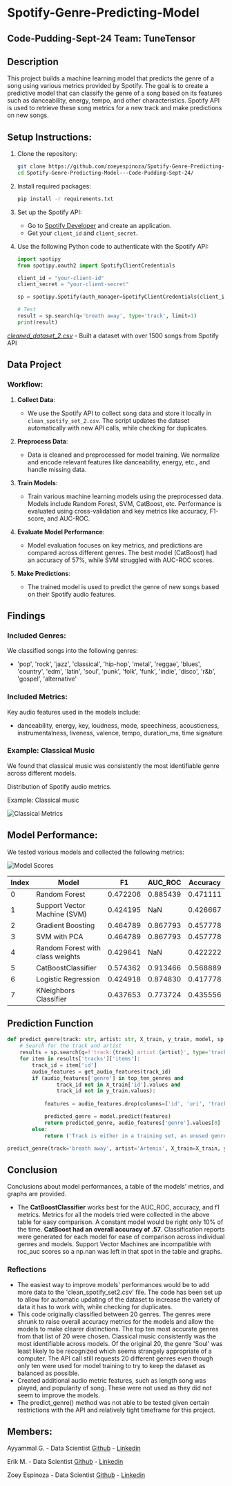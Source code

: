 # Spotify-Genre-Predicting-Model
## Code-Pudding-Sept-24 Team: TuneTensor

## Description
This project builds a machine learning model that predicts the genre of a song using various metrics provided by Spotify. The goal is to create a predictive model that can  classify the genre of a song based on its features such as danceability, energy, tempo, and other characteristics.  Spotify API is used to retrieve these song metrics for a new track and make predictions on new songs.

## Setup Instructions:
1. Clone the repository:
    ```bash
    git clone https://github.com/zoeyespinoza/Spotify-Genre-Predicting-Model---Code-Pudding-Sept-24.git
    cd Spotify-Genre-Predicting-Model---Code-Pudding-Sept-24/
    ```

2. Install required packages:
    ```bash
    pip install -r requirements.txt
    ```

3. Set up the Spotify API:
    - Go to [Spotify Developer](https://developer.spotify.com/) and create an application.
    - Get your `client_id` and `client_secret`.

4. Use the following Python code to authenticate with the Spotify API:
    ```python
    import spotipy
    from spotipy.oauth2 import SpotifyClientCredentials

    client_id = "your-client-id"
    client_secret = "your-client-secret"

    sp = spotipy.Spotify(auth_manager=SpotifyClientCredentials(client_id=client_id, client_secret=client_secret))

    # Test
    result = sp.search(q='breath away', type='track', limit=1)
    print(result)
    ```
[*cleaned_dataset_2.csv*](clean_spotify_set_2.csv) - Built a dataset with over 1500 songs from Spotify API

## Data Project
### Workflow:

1. **Collect Data**:
    - We use the Spotify API to collect song data and store it locally in `clean_spotify_set_2.csv`. The script updates the dataset automatically with new API calls, while checking for duplicates.

2. **Preprocess Data**:
    - Data is cleaned and preprocessed for model training. We normalize and encode relevant features like danceability, energy, etc., and handle missing data.

3. **Train Models**:
    - Train various machine learning models using the preprocessed data. Models include Random Forest, SVM, CatBoost, etc. Performance is evaluated using cross-validation and key metrics like accuracy, F1-score, and AUC-ROC.

4. **Evaluate Model Performance**:
    - Model evaluation focuses on key metrics, and predictions are compared across different genres. The best model (CatBoost) had an accuracy of 57%, while SVM struggled with AUC-ROC scores.

5. **Make Predictions**:
    - The trained model is used to predict the genre of new songs based on their Spotify audio features.

## Findings

### Included Genres:
We classified songs into the following genres:
- 'pop', 'rock', 'jazz', 'classical', 'hip-hop', 'metal', 'reggae', 'blues', 'country', 'edm', 'latin', 'soul', 'punk', 'folk', 'funk', 'indie', 'disco', 'r&b', 'gospel', 'alternative'

### Included Metrics:
Key audio features used in the models include:
- danceability, energy, key, loudness, mode, speechiness, acousticness, instrumentalness, liveness, valence, tempo, duration_ms, time signature

### Example: Classical Music
We found that classical music was consistently the most identifiable genre across different models.

Distribution of Spotify audio metrics.

Example: Classical music

 ![Classical Metrics](graphs/classical_metrics.png)

## Model Performance:

We tested various models and collected the following metrics:

 ![Model Scores](graphs/model_scores.png)
 

| Index | Model                              | F1        | AUC_ROC  | Accuracy  |
|-------|------------------------------------|-----------|----------|-----------|
| 0     | Random Forest                      | 0.472206  | 0.885439 | 0.471111  |
| 1     | Support Vector Machine (SVM)      | 0.424195  | NaN      | 0.426667  |
| 2     | Gradient Boosting                  | 0.464789  | 0.867793 | 0.457778  |
| 3     | SVM with PCA                      | 0.464789  | 0.867793 | 0.457778  |
| 4     | Random Forest with class weights    | 0.429641  | NaN      | 0.422222  |
| 5     | CatBoostClassifier                 | 0.574362  | 0.913466 | 0.568889  |
| 6     | Logistic Regression                | 0.424918  | 0.874830 | 0.417778  |
| 7     | KNeighbors Classifier              | 0.437653  | 0.773724 | 0.435556  |

## Prediction Function
```python
def predict_genre(track: str, artist: str, X_train, y_train, model, sp, top_ten_genres):
    # Search for the track and artist
    results = sp.search(q=f'track:{track} artist:{artist}', type='track', limit=1)
    for item in results['tracks']['items']:
        track_id = item['id']
        audio_features = get_audio_features(track_id)
        if (audio_features['genre'] in top_ten_genres and 
                track_id not in X_train['id'].values and 
                track_id not in y_train.values):
            
            features = audio_features.drop(columns=['id', 'uri', 'track_href', 'analysis_url', 'type', 'genre'], axis=1)

            predicted_genre = model.predict(features)
            return predicted_genre, audio_features['genre'].values[0]  # Return the predicted genre and actual genre
        else:
            return ('Track is either in a training set, an unused genre, or not findable by Spotify API')

predict_genre(track='breath away', artist='Artemis', X_train=X_train, y_train=y_train, model=catboost_model, sp=sp, top_ten_genres=top_ten_genres)

```
## Conclusion
Conclusions about model performances, a table of the models' metrics, and graphs are provided.
- The **CatBoostClassifier** works best for the AUC_ROC, accuracy, and f1 metrics. Metrics for all the models tried were collected in the above table for easy comparison. A constant model would be right only 10% of the time. **CatBoost had an overall accuracy of .57**. Classification reports were generated for each model for ease of comparison across individual genres and models. Support Vector Machines are incompatible with roc_auc scores so a np.nan was left in that spot in the table and graphs.

### Reflections
- The easiest way to improve models' performances would be to add more data to the 'clean_spotify_set2.csv' file. The code has been set up to allow for automatic updating of the dataset to increase the variety of data it has to work with, while checking for duplicates.
- This code originally classified between 20 genres. The genres were shrunk to raise overall accuracy metrics for the models and allow the models to make clearer distinctions. The top ten most accurate genres from that list of 20 were chosen. Classical music consistently was the most identifiable across models. Of the original 20, the genre 'Soul' was least likely to be recognized which seems strangely appropriate of a computer. The API call still requests 20 different genres even though only ten were used for model training to try to keep the dataset as balanced as possible.
- Created additional audio metric features, such as length song was played, and popularity of song. These were not used as they did not seem to improve the models.
- The predict_genre() method was not able to be tested given certain restrictions with the API and relatively tight timeframe for this project.

## Members:

Ayyammal G. - Data Scientist [Github](https://github.com/ayyammal-g) - [Linkedin](https://www.linkedin.com/in/ayyammal-g-25462591/)

Erik M. - Data Scientist [Github](https://github.com/tempest-fugue) - [Linkedin]()

Zoey Espinoza - Data Scientist [Github](https://github.com/zoeyespinoza) - [Linkedin](https://www.linkedin.com/in/zoeyespinoza/)
